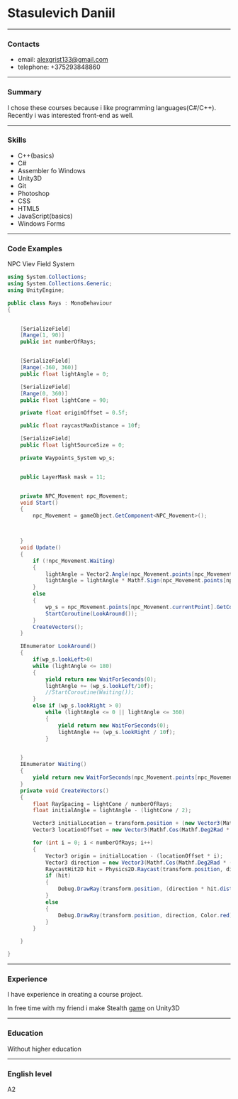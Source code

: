 # Stasulevich Daniil
***
### Contacts

- email: alexgrist133@gmail.com
- telephone: +375293848860
***
### Summary

 I chose these courses because i like programming languages(C#/C++).  Recently i was interested 
front-end as well.
***
### Skills

- C++(basics)
- C# 
- Assembler fo Windows
- Unity3D
- Git
- Photoshop
- CSS
- HTML5
- JavaScript(basics)
- Windows Forms 
***
### Code Examples

NPC Viev Field System
```C#
using System.Collections;
using System.Collections.Generic;
using UnityEngine;

public class Rays : MonoBehaviour
{


    [SerializeField]
    [Range(1, 90)]
    public int numberOfRays;


    [SerializeField]
    [Range(-360, 360)]
    public float lightAngle = 0;

    [SerializeField]
    [Range(0, 360)]
    public float lightCone = 90;

    private float originOffset = 0.5f;

    public float raycastMaxDistance = 10f;

    [SerializeField]
    public float lightSourceSize = 0;

    private Waypoints_System wp_s;


    public LayerMask mask = 11;


    private NPC_Movement npc_Movement;
    void Start()
    {
        npc_Movement = gameObject.GetComponent<NPC_Movement>();



    }
    void Update()
    {
        if (!npc_Movement.Waiting)
        {
            lightAngle = Vector2.Angle(npc_Movement.points[npc_Movement.currentPoint].transform.position - transform.position, Vector2.right);
            lightAngle = lightAngle * Mathf.Sign(npc_Movement.points[npc_Movement.currentPoint].transform.position.y - transform.position.y);
        }
        else
        {
            wp_s = npc_Movement.points[npc_Movement.currentPoint].GetComponent<Waypoints_System>();
            StartCoroutine(LookAround());
        }
        CreateVectors();
    }

    IEnumerator LookAround()
    {
        if(wp_s.lookLeft>0)
        while (lightAngle <= 180)
        {
            yield return new WaitForSeconds(0);
            lightAngle += (wp_s.lookLeft/10f);
            //StartCoroutine(Waiting());
        }
        else if (wp_s.lookRight > 0)
            while (lightAngle <= 0 || lightAngle <= 360)
            {
                yield return new WaitForSeconds(0);
                lightAngle += (wp_s.lookRight / 10f);
            }


    }
    IEnumerator Waiting()
    {
        yield return new WaitForSeconds(npc_Movement.points[npc_Movement.currentPoint].GetComponent<Waypoints_System>().lookLeft);
    }
    private void CreateVectors()
    {
        float RaySpacing = lightCone / numberOfRays;
        float initialAngle = lightAngle - (lightCone / 2);

        Vector3 initialLocation = transform.position + (new Vector3(Mathf.Cos(Mathf.Deg2Rad * (lightAngle - 90)), Mathf.Sin(Mathf.Deg2Rad * (lightAngle - 90))) * lightSourceSize / 2);
        Vector3 locationOffset = new Vector3(Mathf.Cos(Mathf.Deg2Rad * (lightAngle - 90)), Mathf.Sin(Mathf.Deg2Rad * (lightAngle - 90))) * lightSourceSize / numberOfRays;

        for (int i = 0; i < numberOfRays; i++)
        {
            Vector3 origin = initialLocation - (locationOffset * i);
            Vector3 direction = new Vector3(Mathf.Cos(Mathf.Deg2Rad * (i * RaySpacing + initialAngle)) * raycastMaxDistance, Mathf.Sin(Mathf.Deg2Rad * (i * RaySpacing + initialAngle)) * raycastMaxDistance);
            RaycastHit2D hit = Physics2D.Raycast(transform.position, direction, raycastMaxDistance);
            if (hit)
            {
                Debug.DrawRay(transform.position, (direction * hit.distance / raycastMaxDistance), Color.yellow);
            }
            else
            {
                Debug.DrawRay(transform.position, direction, Color.red);
            }
        }

    }

}
```
***
### Experience

I have experience in creating a course project.

In free time with my friend i make Stealth [game](https://github.com/Kozjar/RoflanGame) on Unity3D
***
### Education 

Without higher education
***
### English level

A2

